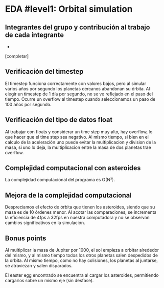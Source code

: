 # EDA #level1: Orbital simulation

## Integrantes del grupo y contribución al trabajo de cada integrante

* [Nombre]: [contribución]

[completar]

## Verificación del timestep

El timestep funciona correctamente con valores bajos, pero al simular varios años por segundo los planetas cercanos abandonan su órbita. Al elegir un timestep de 1 día por segundo, no se ve reflejado en el paso del tiempo.
Ocurre un overflow al timestep cuando seleccionamos un paso de 100 años por segundo.

## Verificación del tipo de datos float

Al trabajar con floats y considerar un time step muy alto, hay overflow, lo que hacer que el time step sea negativo. Al mismo tiempo, si bien en el calculo de la aceleración uno puede evitar la multiplicacion y division de la masa, si uno lo deja, la multiplicacion entre la masa de dos planetas trae overflow.

## Complejidad computacional con asteroides

La complejidad computacional del programa es O(N²).

## Mejora de la complejidad computacional

Despreciamos el efecto de órbita que tienen los asteroides, siendo que su masa es de 10 órdenes menor. Al acotar las comparaciones, se incrementa la eficiencia de 4fps a 32fps en nuestra computadora y no se observan cambios significativos en la simulación.

## Bonus points
Al multiplicar la masa de Jupiter por 1000, el sol empieza a orbitar alrededor del mismo, y al mismo tiempo todos los otros planetas salen despedidos de la orbita. Al mismo tiempo, como no hay colisiones, los planetas al juntarse, se atraviezan y salen disparados.

El easter egg encontrado se encuentra al cargar los asteroides, permitiendo cargarlos sobre un mismo eje (sin desfase).